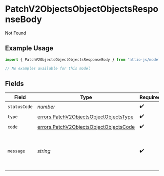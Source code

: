 # PatchV2ObjectsObjectObjectsResponseBody

Not Found

## Example Usage

```typescript
import { PatchV2ObjectsObjectObjectsResponseBody } from "attio-js/models/errors";

// No examples available for this model
```

## Fields

| Field                                                                                            | Type                                                                                             | Required                                                                                         | Description                                                                                      | Example                                                                                          |
| ------------------------------------------------------------------------------------------------ | ------------------------------------------------------------------------------------------------ | ------------------------------------------------------------------------------------------------ | ------------------------------------------------------------------------------------------------ | ------------------------------------------------------------------------------------------------ |
| `statusCode`                                                                                     | *number*                                                                                         | :heavy_check_mark:                                                                               | N/A                                                                                              |                                                                                                  |
| `type`                                                                                           | [errors.PatchV2ObjectsObjectObjectsType](../../models/errors/patchv2objectsobjectobjectstype.md) | :heavy_check_mark:                                                                               | N/A                                                                                              |                                                                                                  |
| `code`                                                                                           | [errors.PatchV2ObjectsObjectObjectsCode](../../models/errors/patchv2objectsobjectobjectscode.md) | :heavy_check_mark:                                                                               | N/A                                                                                              |                                                                                                  |
| `message`                                                                                        | *string*                                                                                         | :heavy_check_mark:                                                                               | N/A                                                                                              | Object with slug/ID "people" not found.                                                          |